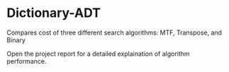 # Dictionary-ADT
Compares cost of three different search algorithms: MTF, Transpose, and Binary

Open the project report for a detailed explaination of algorithm performance.
